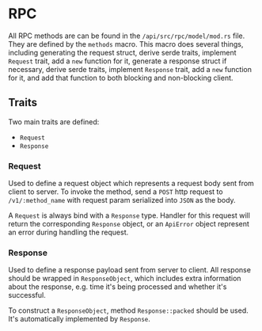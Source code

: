 # RPC

All RPC methods are can be found in the `/api/src/rpc/model/mod.rs` file. They are defined by the `methods` macro.
This macro does several things, including generating the request struct, derive serde traits, implement `Request` trait, add a `new` function
for it, generate a response struct if necessary, derive serde traits, implement `Response` trait, add a `new` function for it, and add that
function to both blocking and non-blocking client.

## Traits

Two main traits are defined:

- `Request`
- `Response`

### Request

Used to define a request object which represents a request body sent from client to server.
To invoke the method, send a `POST` http request to `/v1/:method_name` with request param serialized into `JSON` as the body.

A `Request` is always bind with a `Response` type.
Handler for this request will return the corresponding `Response` object,
or an `ApiError` object represent an error during handling the request.

### Response

Used to define a response payload sent from server to client.
All response should be wrapped in `ResponseObject`, which includes extra information about the response,
e.g. time it's being processed and whether it's successful.

To construct a `ResponseObject`, method `Response::packed` should be used.
It's automatically implemented by `Response`.
